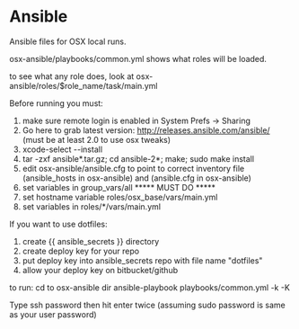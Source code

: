 # Ansible
Ansible files for OSX local runs.

osx-ansible/playbooks/common.yml shows what roles will be loaded.

to see what any role does, look at osx-ansible/roles/$role_name/task/main.yml

Before running you must:

1. make sure remote login is enabled in System Prefs -> Sharing
2.  Go here to grab latest version: http://releases.ansible.com/ansible/ (must be at least 2.0 to use osx tweaks)
3.  xcode-select --install
4.  tar -zxf ansible*.tar.gz; cd ansible-2*; make; sudo make install
5.  edit osx-ansible/ansible.cfg to point to correct inventory file (ansible_hosts in osx-ansible) and (ansible.cfg in osx-ansible)
6.  set variables in group_vars/all ***** MUST DO *****
7.  set hostname variable roles/osx_base/vars/main.yml
8.  set variables in roles/*/vars/main.yml

If you want to use dotfiles:

1.  create {{ ansible_secrets }} directory
2.  create deploy key for your repo
3.  put deploy key into ansible_secrets repo with file name "dotfiles"
4.  allow your deploy key on bitbucket/github


to run: 
cd to osx-ansible dir
ansible-playbook playbooks/common.yml -k -K 

Type ssh password then hit enter twice (assuming sudo password is same as your user password)